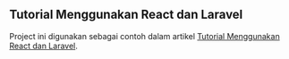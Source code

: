 ## Tutorial Menggunakan React dan Laravel

Project ini digunakan sebagai contoh dalam artikel [Tutorial Menggunakan React dan Laravel](https://medium.com/@habibridho/tutorial-menggunakan-react-dan-laravel-d2279d6cadda).
